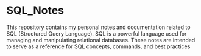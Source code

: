 # SQL_Notes
This repository contains my personal notes and documentation related to SQL (Structured Query Language). SQL is a powerful language used for managing and manipulating relational databases. These notes are intended to serve as a reference for SQL concepts, commands, and best practices
